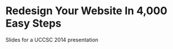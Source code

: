 Redesign Your Website In 4,000 Easy Steps
=========================================

Slides for a UCCSC 2014 presentation
